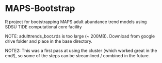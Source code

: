 # MAPS-Bootstrap

R project for bootstrapping MAPS adult abundance trend models using SDSU TIDE computational core facility

NOTE: adulttrends_boot.rds is too large (~ 200MB). Download from google drive folder and place in the base directory.

NOTE2: This was a first pass at using the cluster (which worked great in the end!), so some of the steps can be streamlined / combined in the future.

